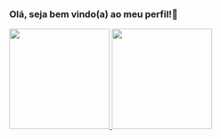 ### Olá, seja bem vindo(a) ao meu perfil!👋

 <div>
   <a href="https://github.com/maritprata">
   <img height="180em" src="https://github-readme-stats.vercel.app/api?username=maritprata&show_icons=true&theme=tokyonight&include_all_commits=true&count_private=true"/>
   <img height="180em" src="https://github-readme-stats.vercel.app/api/top-langs/?username=maritprata&layout=compact&langs_count=6&theme=tokyonight"/>

</div>

